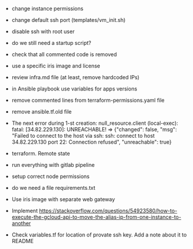 - change instance permissions
- change default ssh port (templates/vm_init.sh)
- disable ssh with root user
- do we still need a startup script?
- check that all commented code is removed
- use a specific iris image and license
- review infra.md file (at least, remove hardcoded IPs)
- in Ansible playbook use variables for apps versions
- remove commented lines from terraform-permissions.yaml file
- remove ansible.tf.old file

- The next error during 1-st creation:
null_resource.client (local-exec): fatal: [34.82.229.130]: UNREACHABLE! => {"changed": false, "msg": "Failed to connect to the host via ssh: ssh: connect to host 34.82.229.130 port 22: Connection refused", "unreachable": true}

- terraform. Remote state
- run everything with gitlab pipeline
- setup correct node permissions
- do we need a file requirements.txt
- Use iris image with separate web gateway
- Implement https://stackoverflow.com/questions/54923580/how-to-execute-the-gcloud-api-to-move-the-alias-ip-from-one-instance-to-another

- Check variables.tf for location of provate ssh key. Add a note about it to README